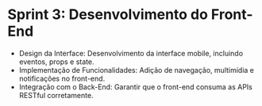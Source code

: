 # Sprint 3: Desenvolvimento do Front-End

- Design da Interface: Desenvolvimento da interface mobile, incluindo eventos, props e state.
- Implementação de Funcionalidades: Adição de navegação, multimídia e notificações no front-end.
- Integração com o Back-End: Garantir que o front-end consuma as APIs RESTful corretamente.
